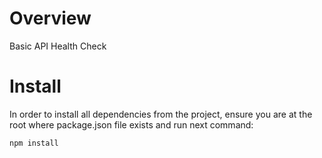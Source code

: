 # Overview
Basic API Health Check

# Install
In order to install all dependencies from the project, ensure you are at the root where package.json file exists and run next command:

``npm install``
